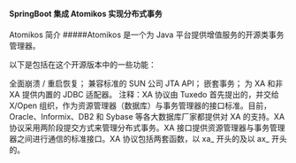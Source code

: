 #### SpringBoot 集成 Atomikos 实现分布式事务
Atomikos 简介
#####Atomikos 是一个为 Java 平台提供增值服务的开源类事务管理器。

以下是包括在这个开源版本中的一些功能：

全面崩溃 / 重启恢复；
兼容标准的 SUN 公司 JTA API；
嵌套事务；
为 XA 和非 XA 提供内置的 JDBC 适配器。
注释：XA 协议由 Tuxedo 首先提出的，并交给 X/Open 组织，作为资源管理器（数据库）与事务管理器的接口标准。目前，Oracle、Informix、DB2 和 Sybase 等各大数据库厂家都提供对 XA 的支持。XA 协议采用两阶段提交方式来管理分布式事务。XA 接口提供资源管理器与事务管理器之间进行通信的标准接口。XA 协议包括两套函数，以 xa_ 开头的及以 ax_ 开头的。
